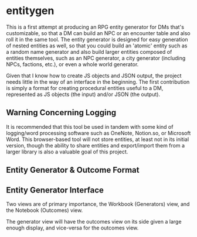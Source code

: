# entitygen

This is a first attempt at producing an RPG entity generator for DMs that's customizable, so that a DM can build an NPC or an encounter table and also roll it in the same tool. The entity generator is designed for easy generation of nested entities as well, so that you could build an 'atomic' entity such as a random name generator and also build larger entities composed of entities themselves, such as an NPC generator, a city generator (including NPCs, factions, etc.), or even a whole world generator.

Given that I know how to create JS objects and JSON output, the project needs little in the way of an interface in the beginning. The first contribution is simply a format for creating procedural entities useful to a DM, represented as JS objects (the input) and/or JSON (the output).

## Warning Concerning Logging

It is recommended that this tool be used in tandem with some kind of logging/word processing software such as OneNote, Notion.so, or Microsoft Word. This browser-based tool will not store entities, at least not in its initial version, though the ability to share entities and export/import them from a larger library is also a valuable goal of this project.

## Entity Generator & Outcome Format

## Entity Generator Interface

Two views are of primary importance, the Workbook (Generators) view, and the Notebook (Outcomes) view.

The generator view will have the outcomes view on its side given a large enough display, and vice-versa for the outcomes view.

